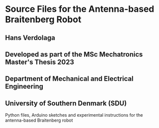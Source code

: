 # Source Files for the Antenna-based Braitenberg Robot
## Hans Verdolaga
## Developed as part of the MSc Mechatronics Master's Thesis 2023
## Department of Mechanical and Electrical Engineering
## University of Southern Denmark (SDU)

Python files, Arduino sketches and experimental instructions for the antenna-based Braitenberg robot